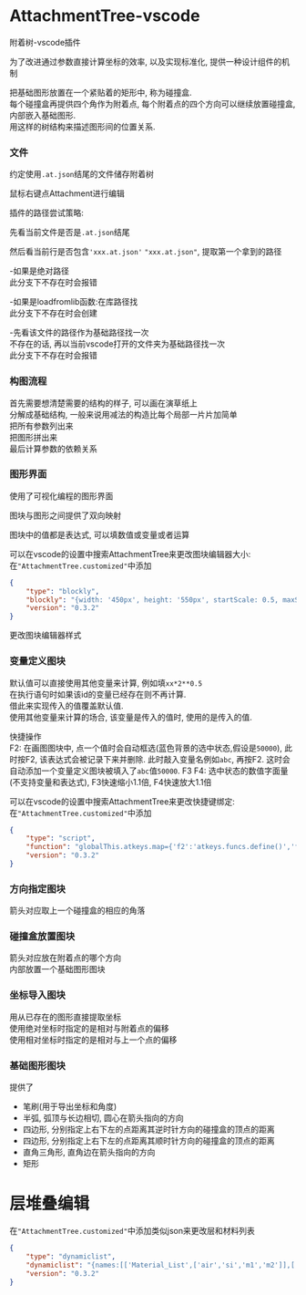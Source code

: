 # AttachmentTree-vscode

附着树-vscode插件

为了改进通过参数直接计算坐标的效率, 以及实现标准化, 提供一种设计组件的机制

把基础图形放置在一个紧贴着的矩形中, 称为碰撞盒.  
每个碰撞盒再提供四个角作为附着点, 每个附着点的四个方向可以继续放置碰撞盒, 内部嵌入基础图形.  
用这样的树结构来描述图形间的位置关系.

### 文件

约定使用`.at.json`结尾的文件储存附着树

鼠标右键点Attachment进行编辑

插件的路径尝试策略:

先看当前文件是否是`.at.json`结尾

然后看当前行是否包含`'xxx.at.json'` `"xxx.at.json"`, 提取第一个拿到的路径

-如果是绝对路径  
此分支下不存在时会报错

-如果是loadfromlib函数:在库路径找  
此分支下不存在时会创建

-先看该文件的路径作为基础路径找一次  
不存在的话, 再以当前vscode打开的文件夹为基础路径找一次  
此分支下不存在时会报错

### 构图流程

首先需要想清楚需要的结构的样子, 可以画在演草纸上  
分解成基础结构, 一般来说用减法的构造比每个局部一片片加简单  
把所有参数列出来  
把图形拼出来  
最后计算参数的依赖关系  

### 图形界面

使用了可视化编程的图形界面

图块与图形之间提供了双向映射

图块中的值都是表达式, 可以填数值或变量或者运算

可以在vscode的设置中搜索AttachmentTree来更改图块编辑器大小:
在`"AttachmentTree.customized"`中添加
```json
{
    "type": "blockly",
    "blockly": "{width: '450px', height: '550px', startScale: 0.5, maxScale: 1.2, minScale: 0.2, scaleSpeed: 1.08}",
    "version": "0.3.2"
}
```
更改图块编辑器样式

### 变量定义图块

默认值可以直接使用其他变量来计算, 例如填`xx*2**0.5`  
在执行语句时如果该id的变量已经存在则不再计算.  
借此来实现传入的值覆盖默认值.  
使用其他变量来计算的场合, 该变量是传入的值时, 使用的是传入的值.  

快捷操作  
F2: 在画图图块中, 点一个值时会自动框选(蓝色背景的选中状态,假设是`50000`), 此时按F2, 该表达式会被记录下来并删除. 此时敲入变量名例如`abc`, 再按F2. 这时会自动添加一个变量定义图块被填入了`abc`值`50000`.
F3 F4: 选中状态的数值字面量(不支持变量和表达式), F3快速缩小1.1倍, F4快速放大1.1倍

可以在vscode的设置中搜索AttachmentTree来更改快捷键绑定:
在`"AttachmentTree.customized"`中添加
```json
{
    "type": "script",
    "function": "globalThis.atkeys.map={'f2':'atkeys.funcs.define()','f4':'atkeys.funcs.scale(1/1.1)','f7':'atkeys.funcs.scale(1.1)'}",
    "version": "0.3.2"
}
```

### 方向指定图块

箭头对应取上一个碰撞盒的相应的角落

### 碰撞盒放置图块

箭头对应放在附着点的哪个方向  
内部放置一个基础图形图块

### 坐标导入图块

用从已存在的图形直接提取坐标  
使用绝对坐标时指定的是相对与附着点的偏移  
使用相对坐标时指定的是相对与上一个点的偏移  

### 基础图形图块

提供了
+ 笔刷(用于导出坐标和角度)
+ 半弧, 弧顶与长边相切, 圆心在箭头指向的方向
+ 四边形, 分别指定上右下左的点距离其逆时针方向的碰撞盒的顶点的距离
+ 四边形, 分别指定上右下左的点距离其顺时针方向的碰撞盒的顶点的距离
+ 直角三角形, 直角边在箭头指向的方向
+ 矩形

# 层堆叠编辑

在`"AttachmentTree.customized"`中添加类似json来更改层和材料列表
```json
{
    "type": "dynamiclist",
    "dynamiclist": "{names:[['Material_List',['air','si','m1','m2']],['LayerID_List',['L1','L2']]]}",
    "version": "0.3.2"
}
```
